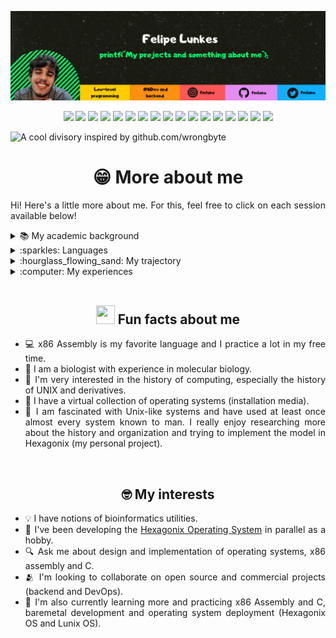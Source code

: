 [![Header](https://raw.githubusercontent.com/felipenlunkes/felipenlunkes/master/img/header.png "My Twitter account")](https://twitter.com/felipeldev/)

<div align="center">

[![](https://img.shields.io/badge/Code-x86_Assembly-informational?style=flat&logo=assembly&logoColor=white&color=2bbc8a)](https://github.com/felipenlunkes)
[![](https://img.shields.io/badge/Code-Java-informational?style=flat&logo=openjdk&logoColor=white&color=2bbc8a)](https://github.com/felipenlunkes)
[![](https://img.shields.io/badge/Code-Rust-informational?style=flat&logo=rust&logoColor=white&color=2bbc8a)](https://github.com/felipenlunkes)
[![](https://img.shields.io/badge/Code-Python-informational?style=flat&logo=python&logoColor=white&color=2bbc8a)](https://github.com/felipenlunkes)
[![](https://img.shields.io/badge/Code-C-informational?style=flat&logo=c&logoColor=white&color=2bbc8a)](https://github.com/felipenlunkes)
[![](https://img.shields.io/badge/Code-Shel_Script-informational?style=flat&logo=gnu-bash&logoColor=white&color=2bbc8a)](https://github.com/felipenlunkes)
[![](https://img.shields.io/badge/Code-Visual_Basic-informational?style=flat&logo=.net&logoColor=white&color=2bbc8a)](https://github.com/felipenlunkes)
[![](https://img.shields.io/badge/Code-Markdown-informational?style=flat&logo=markdown&logoColor=white&color=2bbc8a)](https://github.com/felipenlunkes)
[![](https://img.shields.io/badge/Code-Make-informational?style=flat&logo=cmake&logoColor=white&color=2bbc8a)](https://github.com/felipenlunkes)
[![](https://img.shields.io/badge/Tool-Docker-informational?style=flat&logo=docker&logoColor=white&color=2bbc8a)](https://github.com/felipenlunkes)
[![](https://img.shields.io/badge/Tool-QEMU-informational?style=flat&logo=qemu&logoColor=white&color=2bbc8a)](https://github.com/felipenlunkes)
[![](https://img.shields.io/badge/DB-MySQL-informational?style=flat&logo=mysql&logoColor=white&color=2bbc8a)](https://github.com/felipenlunkes)
[![](https://img.shields.io/badge/OS-Linux-informational?style=flat&logo=linux&logoColor=white&color=2bbc8a)](https://github.com/felipenlunkes)
[![](https://img.shields.io/badge/OS-FreeBSD-informational?style=flat&logo=freebsd&logoColor=white&color=2bbc8a)](https://github.com/felipenlunkes)
[![](https://img.shields.io/badge/OS-macOS-informational?style=flat&logo=macos&logoColor=white&color=2bbc8a)](https://github.com/felipenlunkes)
[![](https://img.shields.io/badge/OS-Windows-informational?style=flat&logo=windows&logoColor=white&color=2bbc8a)](https://github.com/felipenlunkes)
[![](https://img.shields.io/badge/Arduino-Arduino-informational?style=flat&logo=arduino&logoColor=white&color=2bbc8a)](https://github.com/felipenlunkes)

</div>

![A cool divisory inspired by github.com/wrongbyte](https://i.imgur.com/waxVImv.png)

<div align="center">

# 😁 More about me

</div>

<div align="justify">

Hi! Here's a little more about me. For this, feel free to click on each session available below!

<details title="My academic background" align='left'>
<br>
<summary align='left'>📚 My academic background</summary>

I have a computer technician from Escola Técnica Vital Brasil (2013) where I became familiar with notions of hardware, robotics, HTML/CSS, Pascal, Delphi, C, Java, SQL and VisualBasic. I've also become a self-taught x86 Assembly developer ever since. During high school with technical training, I worked as a computer instructor for all ages, with the federal government program Telecentros.BR (Brazil).

Later I graduated with a bachelor's degree in Biological Sciences from the Universidade Federal de Minas Gerais (UFMG), with an emphasis on Biotechnology and Health, focusing on the areas of Bioinformatics, Biochemistry and Molecular Biology.

</details>

<details title="Languages" align='left'>
<br>
<summary align='left'>:sparkles: Languages</summary>

| Language      | Proficiency     |
|:-------------:|:---------------:|
| Portuguese    | Fluent (native) |
| English       | Advanced (C1)   |
| Espanish      | Intermediary    |

</details>

<details title="My trajectory" align='left'>
<br>
<summary align='left'>:hourglass_flowing_sand: My trajectory</summary>

My life as a developer started at age 2, when I was introduced to a computer. Later, at age 15, I decided to take a technical course in computer science, which made me fall in love with programming. In this course I learned some languages and learned the basis to seek to learn others on my own.

Also at that time, operating systems aroused a great interest in me. I started using Ubuntu as my main operating system and soon became interested in trying to develop one from scratch. In 2012, I started to develop an operating system based on `Linux from Scratch` tutorials, called Netuno SO. I learned a lot about organizing an operating system, maintaining and operating a Unix-like system, creating and maintaining makefiles and compiling packages, which allowed me to gain a lot of experience in administering a Linux system. This project also ignited my passion for Unix systems even more, which led me to research, study and try to develop an operating system on my own, focusing on a Unix-like model. I started to create projects derived from free operating systems, to learn more about how they work and start my own project.

I'm a loyal open source user and all my projects have been released with some free license (mostly BSD). I am passionate about the design and implementation of operating systems, as well as their administration. I created and maintain a simple and free operating system, for educational purposes, which can be found in my [projects](PROJECTS.en.md). This operating system project stems from my fascination with Unix systems and a desire to better understand how an operating system works and is organized. This project is open to new ideas and collaborations!

</details>

<details title="My experiences" align='left'>
<br>
<summary align='left'>:computer: My experiences</summary>

Today, I have experience in C, x86 Assembly, Java, Pascal, Basic, Visual Basic (.NET) and Python.

</details>

</div>

<!-- Vai funcionar como <!-- Vai funcionar como <hr> -->

<img src="https://i.imgur.com/waxVImv.png" width="100%" height="2px" />

<div align="center">

## <img src="https://c.tenor.com/GocCvG7hs78AAAAi/rocket-joypixels.gif" width="30px" height="30px" /> Fun facts about me

</dev>

<div align="justify">

* :computer: x86 Assembly is my favorite language and I practice a lot in my free time.
* :dna: I am a biologist with experience in molecular biology.
* :orange_book: I'm very interested in the history of computing, especially the history of UNIX and derivatives.
* :dvd: I have a virtual collection of operating systems (installation media).
* :night_with_stars: I am fascinated with Unix-like systems and have used at least once almost every system known to man. I really enjoy researching more about the history and organization and trying to implement the model in Hexagonix (my personal project).

</div>

<!-- Vai funcionar como <!-- Vai funcionar como <hr> -->

<img src="https://i.imgur.com/waxVImv.png" width="100%" height="2px" />

<div align="center">

## :nerd_face: My interests  

</div>

<div align="justify">

* :bulb: I have notions of bioinformatics utilities.
* :construction: I've been developing the [Hexagonix Operating System](https://github.com/hexagonix) in parallel as a hobby.
* :mag: Ask me about design and implementation of operating systems, x86 assembly and C.
* :people_hugging: I'm looking to collaborate on open source and commercial projects (backend and DevOps).
* :sparkling_heart: I'm also currently learning more and practicing x86 Assembly and C, baremetal development and operating system deployment (Hexagonix OS and Lunix OS).

</div>